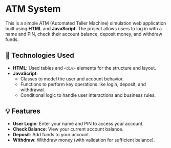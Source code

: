 # ATM System

This is a simple ATM (Automated Teller Machine) simulation web application built using **HTML** and **JavaScript**. The project allows users to log in with a name and PIN, check their account balance, deposit money, and withdraw funds.

## 🔧 Technologies Used

- **HTML**: Used tables and `<div>` elements for the structure and layout.
- **JavaScript**: 
  - Classes to model the user and account behavior.
  - Functions to perform key operations like login, deposit, and withdrawal.
  - Conditional logic to handle user interactions and business rules.

## 💡 Features

- **User Login**: Enter your name and PIN to access your account.
- **Check Balance**: View your current account balance.
- **Deposit**: Add funds to your account.
- **Withdraw**: Withdraw money (with validation for sufficient balance).



